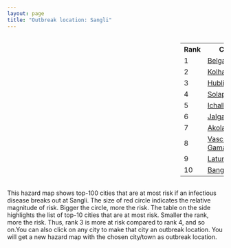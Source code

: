 ```yaml
---
layout: page
title: "Outbreak location: Sangli"
---
```

<div style="width: 100%; overflow: auto;">
<div style="width: 75%; float: left;">
<div id="mapid">
<script src="https://buda-magenta.github.io/hazard_map/load_map.js"></script>

<script>
var marker_outbreak = L.marker([16.850253, 74.594888],{"autoPan": true}).addTo(map); marker_outbreak.bindTooltip("Sangli").openTooltip();

var circle_1 = L.circle([15.857267, 74.506934], {"pane": "markerPane", "color": "red", "fill": true, "fillOpacity": 0.2, "fillRule": "evenodd", "lineCap": "round", "lineJoin": "round", "opacity": 1.0, "radius": 115182, "stroke": true, "weight": 3}).addTo(map);
circle_1.bindTooltip("Belgaum<br>rank: 1<br>hazard index: 0.115182")
circle_1.bindPopup('<a href="https://buda-magenta.github.io/hazard_map/Belgaum">Belgaum</a>')

var circle_2 = L.circle([16.702841, 74.240533], {"pane": "markerPane", "color": "red", "fill": true, "fillOpacity": 0.2, "fillRule": "evenodd", "lineCap": "round", "lineJoin": "round", "opacity": 1.0, "radius": 65193, "stroke": true, "weight": 3}).addTo(map);
circle_2.bindTooltip("Kolhapur<br>rank: 2<br>hazard index: 0.065193")
circle_2.bindPopup('<a href="https://buda-magenta.github.io/hazard_map/Kolhapur">Kolhapur</a>')

var circle_3 = L.circle([15.351838, 75.137985], {"pane": "markerPane", "color": "red", "fill": true, "fillOpacity": 0.2, "fillRule": "evenodd", "lineCap": "round", "lineJoin": "round", "opacity": 1.0, "radius": 61808, "stroke": true, "weight": 3}).addTo(map);
circle_3.bindTooltip("Hubli<br>rank: 3<br>hazard index: 0.061809")
circle_3.bindPopup('<a href="https://buda-magenta.github.io/hazard_map/Hubli">Hubli</a>')

var circle_4 = L.circle([17.849907, 75.276320], {"pane": "markerPane", "color": "red", "fill": true, "fillOpacity": 0.2, "fillRule": "evenodd", "lineCap": "round", "lineJoin": "round", "opacity": 1.0, "radius": 44101, "stroke": true, "weight": 3}).addTo(map);
circle_4.bindTooltip("Solapur<br>rank: 4<br>hazard index: 0.044101")
circle_4.bindPopup('<a href="https://buda-magenta.github.io/hazard_map/Solapur">Solapur</a>')

var circle_5 = L.circle([16.695935, 74.455575], {"pane": "markerPane", "color": "red", "fill": true, "fillOpacity": 0.2, "fillRule": "evenodd", "lineCap": "round", "lineJoin": "round", "opacity": 1.0, "radius": 27465, "stroke": true, "weight": 3}).addTo(map);
circle_5.bindTooltip("Ichalkaranji<br>rank: 5<br>hazard index: 0.027466")
circle_5.bindPopup('<a href="https://buda-magenta.github.io/hazard_map/Ichalkaranji">Ichalkaranji</a>')

var circle_6 = L.circle([20.843512, 75.525927], {"pane": "markerPane", "color": "red", "fill": true, "fillOpacity": 0.2, "fillRule": "evenodd", "lineCap": "round", "lineJoin": "round", "opacity": 1.0, "radius": 6575, "stroke": true, "weight": 3}).addTo(map);
circle_6.bindTooltip("Jalgaon<br>rank: 6<br>hazard index: 0.006576")
circle_6.bindPopup('<a href="https://buda-magenta.github.io/hazard_map/Jalgaon">Jalgaon</a>')

var circle_7 = L.circle([20.761862, 77.192172], {"pane": "markerPane", "color": "red", "fill": true, "fillOpacity": 0.2, "fillRule": "evenodd", "lineCap": "round", "lineJoin": "round", "opacity": 1.0, "radius": 6168, "stroke": true, "weight": 3}).addTo(map);
circle_7.bindTooltip("Akola<br>rank: 7<br>hazard index: 0.006168")
circle_7.bindPopup('<a href="https://buda-magenta.github.io/hazard_map/Akola">Akola</a>')

var circle_8 = L.circle([15.398403, 73.812918], {"pane": "markerPane", "color": "red", "fill": true, "fillOpacity": 0.2, "fillRule": "evenodd", "lineCap": "round", "lineJoin": "round", "opacity": 1.0, "radius": 6071, "stroke": true, "weight": 3}).addTo(map);
circle_8.bindTooltip("Vasco Da Gama<br>rank: 8<br>hazard index: 0.006072")
circle_8.bindPopup('<a href="https://buda-magenta.github.io/hazard_map/Vasco_Da_Gama">Vasco Da Gama</a>')

var circle_9 = L.circle([18.351469, 76.755121], {"pane": "markerPane", "color": "red", "fill": true, "fillOpacity": 0.2, "fillRule": "evenodd", "lineCap": "round", "lineJoin": "round", "opacity": 1.0, "radius": 6007, "stroke": true, "weight": 3}).addTo(map);
circle_9.bindTooltip("Latur<br>rank: 9<br>hazard index: 0.006007")
circle_9.bindPopup('<a href="https://buda-magenta.github.io/hazard_map/Latur">Latur</a>')

var circle_10 = L.circle([12.979120, 77.591300], {"pane": "markerPane", "color": "red", "fill": true, "fillOpacity": 0.2, "fillRule": "evenodd", "lineCap": "round", "lineJoin": "round", "opacity": 1.0, "radius": 4856, "stroke": true, "weight": 3}).addTo(map);
circle_10.bindTooltip("Bangalore<br>rank: 10<br>hazard index: 0.004856")
circle_10.bindPopup('<a href="https://buda-magenta.github.io/hazard_map/Bangalore">Bangalore</a>')

var circle_11 = L.circle([15.426365, 75.630079], {"pane": "markerPane", "color": "red", "fill": true, "fillOpacity": 0.2, "fillRule": "evenodd", "lineCap": "round", "lineJoin": "round", "opacity": 1.0, "radius": 4045, "stroke": true, "weight": 3}).addTo(map);
circle_11.bindTooltip("Gadag<br>rank: 11<br>hazard index: 0.004045")
circle_11.bindPopup('<a href="https://buda-magenta.github.io/hazard_map/Gadag">Gadag</a>')

var circle_12 = L.circle([18.182992, 75.743925], {"pane": "markerPane", "color": "red", "fill": true, "fillOpacity": 0.2, "fillRule": "evenodd", "lineCap": "round", "lineJoin": "round", "opacity": 1.0, "radius": 3893, "stroke": true, "weight": 3}).addTo(map);
circle_12.bindTooltip("Barshi<br>rank: 12<br>hazard index: 0.003893")
circle_12.bindPopup('<a href="https://buda-magenta.github.io/hazard_map/Barshi">Barshi</a>')

var circle_13 = L.circle([19.075990, 72.877393], {"pane": "markerPane", "color": "red", "fill": true, "fillOpacity": 0.2, "fillRule": "evenodd", "lineCap": "round", "lineJoin": "round", "opacity": 1.0, "radius": 3409, "stroke": true, "weight": 3}).addTo(map);
circle_13.bindTooltip("Mumbai<br>rank: 13<br>hazard index: 0.003410")
circle_13.bindPopup('<a href="https://buda-magenta.github.io/hazard_map/Mumbai">Mumbai</a>')

var circle_14 = L.circle([18.793568, 80.815939], {"pane": "markerPane", "color": "red", "fill": true, "fillOpacity": 0.2, "fillRule": "evenodd", "lineCap": "round", "lineJoin": "round", "opacity": 1.0, "radius": 2975, "stroke": true, "weight": 3}).addTo(map);
circle_14.bindTooltip("Bijapur<br>rank: 14<br>hazard index: 0.002976")
circle_14.bindPopup('<a href="https://buda-magenta.github.io/hazard_map/Bijapur">Bijapur</a>')

var circle_15 = L.circle([18.521428, 73.854454], {"pane": "markerPane", "color": "red", "fill": true, "fillOpacity": 0.2, "fillRule": "evenodd", "lineCap": "round", "lineJoin": "round", "opacity": 1.0, "radius": 2444, "stroke": true, "weight": 3}).addTo(map);
circle_15.bindTooltip("Pune<br>rank: 15<br>hazard index: 0.002445")
circle_15.bindPopup('<a href="https://buda-magenta.github.io/hazard_map/Pune">Pune</a>')

var circle_16 = L.circle([14.466127, 75.920636], {"pane": "markerPane", "color": "red", "fill": true, "fillOpacity": 0.2, "fillRule": "evenodd", "lineCap": "round", "lineJoin": "round", "opacity": 1.0, "radius": 1931, "stroke": true, "weight": 3}).addTo(map);
circle_16.bindTooltip("Davanagere<br>rank: 16<br>hazard index: 0.001932")
circle_16.bindPopup('<a href="https://buda-magenta.github.io/hazard_map/Davanagere">Davanagere</a>')

var circle_17 = L.circle([16.185317, 75.696792], {"pane": "markerPane", "color": "red", "fill": true, "fillOpacity": 0.2, "fillRule": "evenodd", "lineCap": "round", "lineJoin": "round", "opacity": 1.0, "radius": 1918, "stroke": true, "weight": 3}).addTo(map);
circle_17.bindTooltip("Bagalkot<br>rank: 17<br>hazard index: 0.001919")
circle_17.bindPopup('<a href="https://buda-magenta.github.io/hazard_map/Bagalkot">Bagalkot</a>')

var circle_18 = L.circle([18.169844, 76.117963], {"pane": "markerPane", "color": "red", "fill": true, "fillOpacity": 0.2, "fillRule": "evenodd", "lineCap": "round", "lineJoin": "round", "opacity": 1.0, "radius": 1759, "stroke": true, "weight": 3}).addTo(map);
circle_18.bindTooltip("Osmanabad<br>rank: 18<br>hazard index: 0.001759")
circle_18.bindPopup('<a href="https://buda-magenta.github.io/hazard_map/Osmanabad">Osmanabad</a>')

var circle_19 = L.circle([17.636129, 74.298278], {"pane": "markerPane", "color": "red", "fill": true, "fillOpacity": 0.2, "fillRule": "evenodd", "lineCap": "round", "lineJoin": "round", "opacity": 1.0, "radius": 1585, "stroke": true, "weight": 3}).addTo(map);
circle_19.bindTooltip("Satara<br>rank: 19<br>hazard index: 0.001586")
circle_19.bindPopup('<a href="https://buda-magenta.github.io/hazard_map/Satara">Satara</a>')

var circle_20 = L.circle([15.143395, 76.919388], {"pane": "markerPane", "color": "red", "fill": true, "fillOpacity": 0.2, "fillRule": "evenodd", "lineCap": "round", "lineJoin": "round", "opacity": 1.0, "radius": 1058, "stroke": true, "weight": 3}).addTo(map);
circle_20.bindTooltip("Bellary<br>rank: 20<br>hazard index: 0.001059")
circle_20.bindPopup('<a href="https://buda-magenta.github.io/hazard_map/Bellary">Bellary</a>')

var circle_21 = L.circle([17.388786, 78.461065], {"pane": "markerPane", "color": "red", "fill": true, "fillOpacity": 0.2, "fillRule": "evenodd", "lineCap": "round", "lineJoin": "round", "opacity": 1.0, "radius": 1053, "stroke": true, "weight": 3}).addTo(map);
circle_21.bindTooltip("Hyderabad<br>rank: 21<br>hazard index: 0.001053")
circle_21.bindPopup('<a href="https://buda-magenta.github.io/hazard_map/Hyderabad">Hyderabad</a>')

var circle_22 = L.circle([13.932609, 75.574978], {"pane": "markerPane", "color": "red", "fill": true, "fillOpacity": 0.2, "fillRule": "evenodd", "lineCap": "round", "lineJoin": "round", "opacity": 1.0, "radius": 929, "stroke": true, "weight": 3}).addTo(map);
circle_22.bindTooltip("Shimoga<br>rank: 22<br>hazard index: 0.000930")
circle_22.bindPopup('<a href="https://buda-magenta.github.io/hazard_map/Shimoga">Shimoga</a>')

var circle_23 = L.circle([21.149813, 79.082056], {"pane": "markerPane", "color": "red", "fill": true, "fillOpacity": 0.2, "fillRule": "evenodd", "lineCap": "round", "lineJoin": "round", "opacity": 1.0, "radius": 867, "stroke": true, "weight": 3}).addTo(map);
circle_23.bindTooltip("Nagpur<br>rank: 23<br>hazard index: 0.000867")
circle_23.bindPopup('<a href="https://buda-magenta.github.io/hazard_map/Nagpur">Nagpur</a>')

var circle_24 = L.circle([18.627929, 73.800983], {"pane": "markerPane", "color": "red", "fill": true, "fillOpacity": 0.2, "fillRule": "evenodd", "lineCap": "round", "lineJoin": "round", "opacity": 1.0, "radius": 792, "stroke": true, "weight": 3}).addTo(map);
circle_24.bindTooltip("Pimpri Chinchwad<br>rank: 24<br>hazard index: 0.000793")
circle_24.bindPopup('<a href="https://buda-magenta.github.io/hazard_map/Pimpri_Chinchwad">Pimpri Chinchwad</a>')

var circle_25 = L.circle([12.305183, 76.655361], {"pane": "markerPane", "color": "red", "fill": true, "fillOpacity": 0.2, "fillRule": "evenodd", "lineCap": "round", "lineJoin": "round", "opacity": 1.0, "radius": 616, "stroke": true, "weight": 3}).addTo(map);
circle_25.bindTooltip("Mysore<br>rank: 25<br>hazard index: 0.000616")
circle_25.bindPopup('<a href="https://buda-magenta.github.io/hazard_map/Mysore">Mysore</a>')

var circle_26 = L.circle([15.266493, 76.387230], {"pane": "markerPane", "color": "red", "fill": true, "fillOpacity": 0.2, "fillRule": "evenodd", "lineCap": "round", "lineJoin": "round", "opacity": 1.0, "radius": 528, "stroke": true, "weight": 3}).addTo(map);
circle_26.bindTooltip("Hospet<br>rank: 26<br>hazard index: 0.000528")
circle_26.bindPopup('<a href="https://buda-magenta.github.io/hazard_map/Hospet">Hospet</a>')

var circle_27 = L.circle([19.194329, 72.970178], {"pane": "markerPane", "color": "red", "fill": true, "fillOpacity": 0.2, "fillRule": "evenodd", "lineCap": "round", "lineJoin": "round", "opacity": 1.0, "radius": 518, "stroke": true, "weight": 3}).addTo(map);
circle_27.bindTooltip("Thane<br>rank: 27<br>hazard index: 0.000518")
circle_27.bindPopup('<a href="https://buda-magenta.github.io/hazard_map/Thane">Thane</a>')

var circle_28 = L.circle([20.993276, 75.839983], {"pane": "markerPane", "color": "red", "fill": true, "fillOpacity": 0.2, "fillRule": "evenodd", "lineCap": "round", "lineJoin": "round", "opacity": 1.0, "radius": 513, "stroke": true, "weight": 3}).addTo(map);
circle_28.bindTooltip("Bhusawal<br>rank: 28<br>hazard index: 0.000513")
circle_28.bindPopup('<a href="https://buda-magenta.github.io/hazard_map/Bhusawal">Bhusawal</a>')

var circle_29 = L.circle([21.365999, 74.284004], {"pane": "markerPane", "color": "red", "fill": true, "fillOpacity": 0.2, "fillRule": "evenodd", "lineCap": "round", "lineJoin": "round", "opacity": 1.0, "radius": 492, "stroke": true, "weight": 3}).addTo(map);
circle_29.bindTooltip("Nandurbar<br>rank: 29<br>hazard index: 0.000493")
circle_29.bindPopup('<a href="https://buda-magenta.github.io/hazard_map/Nandurbar">Nandurbar</a>')

var circle_30 = L.circle([14.625888, 75.635724], {"pane": "markerPane", "color": "red", "fill": true, "fillOpacity": 0.2, "fillRule": "evenodd", "lineCap": "round", "lineJoin": "round", "opacity": 1.0, "radius": 437, "stroke": true, "weight": 3}).addTo(map);
circle_30.bindTooltip("Ranibennur<br>rank: 30<br>hazard index: 0.000437")
circle_30.bindPopup('<a href="https://buda-magenta.github.io/hazard_map/Ranibennur">Ranibennur</a>')

var circle_31 = L.circle([12.869810, 74.843008], {"pane": "markerPane", "color": "red", "fill": true, "fillOpacity": 0.2, "fillRule": "evenodd", "lineCap": "round", "lineJoin": "round", "opacity": 1.0, "radius": 392, "stroke": true, "weight": 3}).addTo(map);
circle_31.bindTooltip("Mangalore<br>rank: 31<br>hazard index: 0.000392")
circle_31.bindPopup('<a href="https://buda-magenta.github.io/hazard_map/Mangalore">Mangalore</a>')

var circle_32 = L.circle([28.651718, 77.221939], {"pane": "markerPane", "color": "red", "fill": true, "fillOpacity": 0.2, "fillRule": "evenodd", "lineCap": "round", "lineJoin": "round", "opacity": 1.0, "radius": 387, "stroke": true, "weight": 3}).addTo(map);
circle_32.bindTooltip("Delhi<br>rank: 32<br>hazard index: 0.000387")
circle_32.bindPopup('<a href="https://buda-magenta.github.io/hazard_map/Delhi">Delhi</a>')

var circle_33 = L.circle([19.169335, 77.311013], {"pane": "markerPane", "color": "red", "fill": true, "fillOpacity": 0.2, "fillRule": "evenodd", "lineCap": "round", "lineJoin": "round", "opacity": 1.0, "radius": 335, "stroke": true, "weight": 3}).addTo(map);
circle_33.bindTooltip("Nanded Waghala<br>rank: 33<br>hazard index: 0.000335")
circle_33.bindPopup('<a href="https://buda-magenta.github.io/hazard_map/Nanded_Waghala">Nanded Waghala</a>')

var circle_34 = L.circle([14.475294, 78.821686], {"pane": "markerPane", "color": "red", "fill": true, "fillOpacity": 0.2, "fillRule": "evenodd", "lineCap": "round", "lineJoin": "round", "opacity": 1.0, "radius": 328, "stroke": true, "weight": 3}).addTo(map);
circle_34.bindTooltip("Kadapa<br>rank: 34<br>hazard index: 0.000328")
circle_34.bindPopup('<a href="https://buda-magenta.github.io/hazard_map/Kadapa">Kadapa</a>')

var circle_35 = L.circle([17.910400, 77.519900], {"pane": "markerPane", "color": "red", "fill": true, "fillOpacity": 0.2, "fillRule": "evenodd", "lineCap": "round", "lineJoin": "round", "opacity": 1.0, "radius": 302, "stroke": true, "weight": 3}).addTo(map);
circle_35.bindTooltip("Bidar<br>rank: 35<br>hazard index: 0.000302")
circle_35.bindPopup('<a href="https://buda-magenta.github.io/hazard_map/Bidar">Bidar</a>')

var circle_36 = L.circle([13.631637, 79.423171], {"pane": "markerPane", "color": "red", "fill": true, "fillOpacity": 0.2, "fillRule": "evenodd", "lineCap": "round", "lineJoin": "round", "opacity": 1.0, "radius": 275, "stroke": true, "weight": 3}).addTo(map);
circle_36.bindTooltip("Tirupati<br>rank: 36<br>hazard index: 0.000276")
circle_36.bindPopup('<a href="https://buda-magenta.github.io/hazard_map/Tirupati">Tirupati</a>')

var circle_37 = L.circle([16.083333, 77.166667], {"pane": "markerPane", "color": "red", "fill": true, "fillOpacity": 0.2, "fillRule": "evenodd", "lineCap": "round", "lineJoin": "round", "opacity": 1.0, "radius": 270, "stroke": true, "weight": 3}).addTo(map);
circle_37.bindTooltip("Raichur<br>rank: 37<br>hazard index: 0.000271")
circle_37.bindPopup('<a href="https://buda-magenta.github.io/hazard_map/Raichur">Raichur</a>')

var circle_38 = L.circle([17.166667, 77.083333], {"pane": "markerPane", "color": "red", "fill": true, "fillOpacity": 0.2, "fillRule": "evenodd", "lineCap": "round", "lineJoin": "round", "opacity": 1.0, "radius": 241, "stroke": true, "weight": 3}).addTo(map);
circle_38.bindTooltip("Gulbarga<br>rank: 38<br>hazard index: 0.000242")
circle_38.bindPopup('<a href="https://buda-magenta.github.io/hazard_map/Gulbarga">Gulbarga</a>')

var circle_39 = L.circle([21.154541, 77.644296], {"pane": "markerPane", "color": "red", "fill": true, "fillOpacity": 0.2, "fillRule": "evenodd", "lineCap": "round", "lineJoin": "round", "opacity": 1.0, "radius": 237, "stroke": true, "weight": 3}).addTo(map);
circle_39.bindTooltip("Amravati<br>rank: 39<br>hazard index: 0.000238")
circle_39.bindPopup('<a href="https://buda-magenta.github.io/hazard_map/Amravati">Amravati</a>')

var circle_40 = L.circle([19.877263, 75.339024], {"pane": "markerPane", "color": "red", "fill": true, "fillOpacity": 0.2, "fillRule": "evenodd", "lineCap": "round", "lineJoin": "round", "opacity": 1.0, "radius": 235, "stroke": true, "weight": 3}).addTo(map);
circle_40.bindTooltip("Aurangabad<br>rank: 40<br>hazard index: 0.000236")
circle_40.bindPopup('<a href="https://buda-magenta.github.io/hazard_map/Aurangabad">Aurangabad</a>')

var circle_41 = L.circle([13.083694, 80.270186], {"pane": "markerPane", "color": "red", "fill": true, "fillOpacity": 0.2, "fillRule": "evenodd", "lineCap": "round", "lineJoin": "round", "opacity": 1.0, "radius": 235, "stroke": true, "weight": 3}).addTo(map);
circle_41.bindTooltip("Chennai<br>rank: 41<br>hazard index: 0.000235")
circle_41.bindPopup('<a href="https://buda-magenta.github.io/hazard_map/Chennai">Chennai</a>')

var circle_42 = L.circle([15.431506, 76.532774], {"pane": "markerPane", "color": "red", "fill": true, "fillOpacity": 0.2, "fillRule": "evenodd", "lineCap": "round", "lineJoin": "round", "opacity": 1.0, "radius": 227, "stroke": true, "weight": 3}).addTo(map);
circle_42.bindTooltip("Gangawati<br>rank: 42<br>hazard index: 0.000227")
circle_42.bindPopup('<a href="https://buda-magenta.github.io/hazard_map/Gangawati">Gangawati</a>')

var circle_43 = L.circle([25.531031, 78.652689], {"pane": "markerPane", "color": "red", "fill": true, "fillOpacity": 0.2, "fillRule": "evenodd", "lineCap": "round", "lineJoin": "round", "opacity": 1.0, "radius": 190, "stroke": true, "weight": 3}).addTo(map);
circle_43.bindTooltip("Jhansi<br>rank: 43<br>hazard index: 0.000191")
circle_43.bindPopup('<a href="https://buda-magenta.github.io/hazard_map/Jhansi">Jhansi</a>')

var circle_44 = L.circle([21.145629, 80.268387], {"pane": "markerPane", "color": "red", "fill": true, "fillOpacity": 0.2, "fillRule": "evenodd", "lineCap": "round", "lineJoin": "round", "opacity": 1.0, "radius": 186, "stroke": true, "weight": 3}).addTo(map);
circle_44.bindTooltip("Gondiya<br>rank: 44<br>hazard index: 0.000187")
circle_44.bindPopup('<a href="https://buda-magenta.github.io/hazard_map/Gondiya">Gondiya</a>')

var circle_45 = L.circle([17.980609, 79.598212], {"pane": "markerPane", "color": "red", "fill": true, "fillOpacity": 0.2, "fillRule": "evenodd", "lineCap": "round", "lineJoin": "round", "opacity": 1.0, "radius": 186, "stroke": true, "weight": 3}).addTo(map);
circle_45.bindTooltip("Warangal<br>rank: 45<br>hazard index: 0.000186")
circle_45.bindPopup('<a href="https://buda-magenta.github.io/hazard_map/Warangal">Warangal</a>')

var circle_46 = L.circle([16.181939, 81.135130], {"pane": "markerPane", "color": "red", "fill": true, "fillOpacity": 0.2, "fillRule": "evenodd", "lineCap": "round", "lineJoin": "round", "opacity": 1.0, "radius": 177, "stroke": true, "weight": 3}).addTo(map);
circle_46.bindTooltip("Machilipatnam<br>rank: 46<br>hazard index: 0.000178")
circle_46.bindPopup('<a href="https://buda-magenta.github.io/hazard_map/Machilipatnam">Machilipatnam</a>')

var circle_47 = L.circle([21.170200, 72.831100], {"pane": "markerPane", "color": "red", "fill": true, "fillOpacity": 0.2, "fillRule": "evenodd", "lineCap": "round", "lineJoin": "round", "opacity": 1.0, "radius": 169, "stroke": true, "weight": 3}).addTo(map);
circle_47.bindTooltip("Surat<br>rank: 47<br>hazard index: 0.000169")
circle_47.bindPopup('<a href="https://buda-magenta.github.io/hazard_map/Surat">Surat</a>')

var circle_48 = L.circle([13.340077, 77.100621], {"pane": "markerPane", "color": "red", "fill": true, "fillOpacity": 0.2, "fillRule": "evenodd", "lineCap": "round", "lineJoin": "round", "opacity": 1.0, "radius": 165, "stroke": true, "weight": 3}).addTo(map);
circle_48.bindTooltip("Tumkur<br>rank: 48<br>hazard index: 0.000165")
circle_48.bindPopup('<a href="https://buda-magenta.github.io/hazard_map/Tumkur">Tumkur</a>')

var circle_49 = L.circle([19.290314, 76.602903], {"pane": "markerPane", "color": "red", "fill": true, "fillOpacity": 0.2, "fillRule": "evenodd", "lineCap": "round", "lineJoin": "round", "opacity": 1.0, "radius": 160, "stroke": true, "weight": 3}).addTo(map);
circle_49.bindTooltip("Parbhani<br>rank: 49<br>hazard index: 0.000161")
circle_49.bindPopup('<a href="https://buda-magenta.github.io/hazard_map/Parbhani">Parbhani</a>')

var circle_50 = L.circle([19.250000, 74.750000], {"pane": "markerPane", "color": "red", "fill": true, "fillOpacity": 0.2, "fillRule": "evenodd", "lineCap": "round", "lineJoin": "round", "opacity": 1.0, "radius": 160, "stroke": true, "weight": 3}).addTo(map);
circle_50.bindTooltip("Ahmadnagar<br>rank: 50<br>hazard index: 0.000160")
circle_50.bindPopup('<a href="https://buda-magenta.github.io/hazard_map/Ahmadnagar">Ahmadnagar</a>')

var circle_51 = L.circle([23.021624, 72.579707], {"pane": "markerPane", "color": "red", "fill": true, "fillOpacity": 0.2, "fillRule": "evenodd", "lineCap": "round", "lineJoin": "round", "opacity": 1.0, "radius": 151, "stroke": true, "weight": 3}).addTo(map);
circle_51.bindTooltip("Ahmedabad<br>rank: 51<br>hazard index: 0.000151")
circle_51.bindPopup('<a href="https://buda-magenta.github.io/hazard_map/Ahmedabad">Ahmedabad</a>')

var circle_52 = L.circle([18.437436, 77.110521], {"pane": "markerPane", "color": "red", "fill": true, "fillOpacity": 0.2, "fillRule": "evenodd", "lineCap": "round", "lineJoin": "round", "opacity": 1.0, "radius": 148, "stroke": true, "weight": 3}).addTo(map);
circle_52.bindTooltip("Udgir<br>rank: 52<br>hazard index: 0.000148")
circle_52.bindPopup('<a href="https://buda-magenta.github.io/hazard_map/Udgir">Udgir</a>')

var circle_53 = L.circle([11.258608, 75.778874], {"pane": "markerPane", "color": "red", "fill": true, "fillOpacity": 0.2, "fillRule": "evenodd", "lineCap": "round", "lineJoin": "round", "opacity": 1.0, "radius": 137, "stroke": true, "weight": 3}).addTo(map);
circle_53.bindTooltip("Kozhikode<br>rank: 53<br>hazard index: 0.000138")
circle_53.bindPopup('<a href="https://buda-magenta.github.io/hazard_map/Kozhikode">Kozhikode</a>')

var circle_54 = L.circle([15.119651, 77.455290], {"pane": "markerPane", "color": "red", "fill": true, "fillOpacity": 0.2, "fillRule": "evenodd", "lineCap": "round", "lineJoin": "round", "opacity": 1.0, "radius": 136, "stroke": true, "weight": 3}).addTo(map);
circle_54.bindTooltip("Guntakal<br>rank: 54<br>hazard index: 0.000136")
circle_54.bindPopup('<a href="https://buda-magenta.github.io/hazard_map/Guntakal">Guntakal</a>')

var circle_55 = L.circle([14.906956, 78.009707], {"pane": "markerPane", "color": "red", "fill": true, "fillOpacity": 0.2, "fillRule": "evenodd", "lineCap": "round", "lineJoin": "round", "opacity": 1.0, "radius": 104, "stroke": true, "weight": 3}).addTo(map);
circle_55.bindTooltip("Tadipatri<br>rank: 55<br>hazard index: 0.000104")
circle_55.bindPopup('<a href="https://buda-magenta.github.io/hazard_map/Tadipatri">Tadipatri</a>')

var circle_56 = L.circle([10.525626, 76.213254], {"pane": "markerPane", "color": "red", "fill": true, "fillOpacity": 0.2, "fillRule": "evenodd", "lineCap": "round", "lineJoin": "round", "opacity": 1.0, "radius": 100, "stroke": true, "weight": 3}).addTo(map);
circle_56.bindTooltip("Thrissur<br>rank: 56<br>hazard index: 0.000101")
circle_56.bindPopup('<a href="https://buda-magenta.github.io/hazard_map/Thrissur">Thrissur</a>')

var circle_57 = L.circle([20.259399, 76.976203], {"pane": "markerPane", "color": "red", "fill": true, "fillOpacity": 0.2, "fillRule": "evenodd", "lineCap": "round", "lineJoin": "round", "opacity": 1.0, "radius": 100, "stroke": true, "weight": 3}).addTo(map);
circle_57.bindTooltip("Malegaon<br>rank: 57<br>hazard index: 0.000100")
circle_57.bindPopup('<a href="https://buda-magenta.github.io/hazard_map/Malegaon">Malegaon</a>')

var circle_58 = L.circle([13.007082, 76.099270], {"pane": "markerPane", "color": "red", "fill": true, "fillOpacity": 0.2, "fillRule": "evenodd", "lineCap": "round", "lineJoin": "round", "opacity": 1.0, "radius": 91, "stroke": true, "weight": 3}).addTo(map);
circle_58.bindTooltip("Hassan<br>rank: 58<br>hazard index: 0.000092")
circle_58.bindPopup('<a href="https://buda-magenta.github.io/hazard_map/Hassan">Hassan</a>')

var circle_59 = L.circle([14.226644, 76.400512], {"pane": "markerPane", "color": "red", "fill": true, "fillOpacity": 0.2, "fillRule": "evenodd", "lineCap": "round", "lineJoin": "round", "opacity": 1.0, "radius": 90, "stroke": true, "weight": 3}).addTo(map);
circle_59.bindTooltip("Chitradurga<br>rank: 59<br>hazard index: 0.000090")
circle_59.bindPopup('<a href="https://buda-magenta.github.io/hazard_map/Chitradurga">Chitradurga</a>')

var circle_60 = L.circle([21.237947, 81.633683], {"pane": "markerPane", "color": "red", "fill": true, "fillOpacity": 0.2, "fillRule": "evenodd", "lineCap": "round", "lineJoin": "round", "opacity": 1.0, "radius": 89, "stroke": true, "weight": 3}).addTo(map);
circle_60.bindTooltip("Raipur<br>rank: 60<br>hazard index: 0.000090")
circle_60.bindPopup('<a href="https://buda-magenta.github.io/hazard_map/Raipur">Raipur</a>')

var circle_61 = L.circle([20.030976, 79.358139], {"pane": "markerPane", "color": "red", "fill": true, "fillOpacity": 0.2, "fillRule": "evenodd", "lineCap": "round", "lineJoin": "round", "opacity": 1.0, "radius": 77, "stroke": true, "weight": 3}).addTo(map);
circle_61.bindTooltip("Chandrapur<br>rank: 61<br>hazard index: 0.000077")
circle_61.bindPopup('<a href="https://buda-magenta.github.io/hazard_map/Chandrapur">Chandrapur</a>')

var circle_62 = L.circle([26.055318, 82.993139], {"pane": "markerPane", "color": "red", "fill": true, "fillOpacity": 0.2, "fillRule": "evenodd", "lineCap": "round", "lineJoin": "round", "opacity": 1.0, "radius": 76, "stroke": true, "weight": 3}).addTo(map);
circle_62.bindTooltip("Nizamabad<br>rank: 62<br>hazard index: 0.000077")
circle_62.bindPopup('<a href="https://buda-magenta.github.io/hazard_map/Nizamabad">Nizamabad</a>')

var circle_63 = L.circle([11.664300, 78.146000], {"pane": "markerPane", "color": "red", "fill": true, "fillOpacity": 0.2, "fillRule": "evenodd", "lineCap": "round", "lineJoin": "round", "opacity": 1.0, "radius": 76, "stroke": true, "weight": 3}).addTo(map);
circle_63.bindTooltip("Salem<br>rank: 63<br>hazard index: 0.000077")
circle_63.bindPopup('<a href="https://buda-magenta.github.io/hazard_map/Salem">Salem</a>')

var circle_64 = L.circle([19.918233, 75.868625], {"pane": "markerPane", "color": "red", "fill": true, "fillOpacity": 0.2, "fillRule": "evenodd", "lineCap": "round", "lineJoin": "round", "opacity": 1.0, "radius": 74, "stroke": true, "weight": 3}).addTo(map);
circle_64.bindTooltip("Jalna<br>rank: 64<br>hazard index: 0.000074")
circle_64.bindPopup('<a href="https://buda-magenta.github.io/hazard_map/Jalna">Jalna</a>')

var circle_65 = L.circle([16.508759, 80.618510], {"pane": "markerPane", "color": "red", "fill": true, "fillOpacity": 0.2, "fillRule": "evenodd", "lineCap": "round", "lineJoin": "round", "opacity": 1.0, "radius": 70, "stroke": true, "weight": 3}).addTo(map);
circle_65.bindTooltip("Vijayawada<br>rank: 65<br>hazard index: 0.000070")
circle_65.bindPopup('<a href="https://buda-magenta.github.io/hazard_map/Vijayawada">Vijayawada</a>')

var circle_66 = L.circle([22.297314, 73.194257], {"pane": "markerPane", "color": "red", "fill": true, "fillOpacity": 0.2, "fillRule": "evenodd", "lineCap": "round", "lineJoin": "round", "opacity": 1.0, "radius": 63, "stroke": true, "weight": 3}).addTo(map);
circle_66.bindTooltip("Vadodara<br>rank: 66<br>hazard index: 0.000063")
circle_66.bindPopup('<a href="https://buda-magenta.github.io/hazard_map/Vadodara">Vadodara</a>')

var circle_67 = L.circle([20.825623, 78.613146], {"pane": "markerPane", "color": "red", "fill": true, "fillOpacity": 0.2, "fillRule": "evenodd", "lineCap": "round", "lineJoin": "round", "opacity": 1.0, "radius": 63, "stroke": true, "weight": 3}).addTo(map);
circle_67.bindTooltip("Wardha<br>rank: 67<br>hazard index: 0.000063")
circle_67.bindPopup('<a href="https://buda-magenta.github.io/hazard_map/Wardha">Wardha</a>')

var circle_68 = L.circle([12.955100, 78.269900], {"pane": "markerPane", "color": "red", "fill": true, "fillOpacity": 0.2, "fillRule": "evenodd", "lineCap": "round", "lineJoin": "round", "opacity": 1.0, "radius": 61, "stroke": true, "weight": 3}).addTo(map);
circle_68.bindTooltip("Robertson Pet<br>rank: 68<br>hazard index: 0.000062")
circle_68.bindPopup('<a href="https://buda-magenta.github.io/hazard_map/Robertson_Pet">Robertson Pet</a>')

var circle_69 = L.circle([19.087076, 82.023572], {"pane": "markerPane", "color": "red", "fill": true, "fillOpacity": 0.2, "fillRule": "evenodd", "lineCap": "round", "lineJoin": "round", "opacity": 1.0, "radius": 59, "stroke": true, "weight": 3}).addTo(map);
circle_69.bindTooltip("Jagdalpur<br>rank: 69<br>hazard index: 0.000060")
circle_69.bindPopup('<a href="https://buda-magenta.github.io/hazard_map/Jagdalpur">Jagdalpur</a>')

var circle_70 = L.circle([19.261944, 73.194760], {"pane": "markerPane", "color": "red", "fill": true, "fillOpacity": 0.2, "fillRule": "evenodd", "lineCap": "round", "lineJoin": "round", "opacity": 1.0, "radius": 58, "stroke": true, "weight": 3}).addTo(map);
circle_70.bindTooltip("Ulhas Nagar<br>rank: 70<br>hazard index: 0.000059")
circle_70.bindPopup('<a href="https://buda-magenta.github.io/hazard_map/Ulhas_Nagar">Ulhas Nagar</a>')

var circle_71 = L.circle([23.258486, 77.401989], {"pane": "markerPane", "color": "red", "fill": true, "fillOpacity": 0.2, "fillRule": "evenodd", "lineCap": "round", "lineJoin": "round", "opacity": 1.0, "radius": 57, "stroke": true, "weight": 3}).addTo(map);
circle_71.bindTooltip("Bhopal<br>rank: 71<br>hazard index: 0.000058")
circle_71.bindPopup('<a href="https://buda-magenta.github.io/hazard_map/Bhopal">Bhopal</a>')

var circle_72 = L.circle([22.541418, 88.357691], {"pane": "markerPane", "color": "red", "fill": true, "fillOpacity": 0.2, "fillRule": "evenodd", "lineCap": "round", "lineJoin": "round", "opacity": 1.0, "radius": 49, "stroke": true, "weight": 3}).addTo(map);
circle_72.bindTooltip("Kolkata<br>rank: 72<br>hazard index: 0.000049")
circle_72.bindPopup('<a href="https://buda-magenta.github.io/hazard_map/Kolkata">Kolkata</a>')

var circle_73 = L.circle([20.011247, 73.790236], {"pane": "markerPane", "color": "red", "fill": true, "fillOpacity": 0.2, "fillRule": "evenodd", "lineCap": "round", "lineJoin": "round", "opacity": 1.0, "radius": 46, "stroke": true, "weight": 3}).addTo(map);
circle_73.bindTooltip("Nashik<br>rank: 73<br>hazard index: 0.000047")
circle_73.bindPopup('<a href="https://buda-magenta.github.io/hazard_map/Nashik">Nashik</a>')

var circle_74 = L.circle([19.439885, 72.880383], {"pane": "markerPane", "color": "red", "fill": true, "fillOpacity": 0.2, "fillRule": "evenodd", "lineCap": "round", "lineJoin": "round", "opacity": 1.0, "radius": 46, "stroke": true, "weight": 3}).addTo(map);
circle_74.bindTooltip("Vasai<br>rank: 74<br>hazard index: 0.000046")
circle_74.bindPopup('<a href="https://buda-magenta.github.io/hazard_map/Vasai">Vasai</a>')

var circle_75 = L.circle([16.291519, 80.454159], {"pane": "markerPane", "color": "red", "fill": true, "fillOpacity": 0.2, "fillRule": "evenodd", "lineCap": "round", "lineJoin": "round", "opacity": 1.0, "radius": 43, "stroke": true, "weight": 3}).addTo(map);
circle_75.bindTooltip("Guntur<br>rank: 75<br>hazard index: 0.000044")
circle_75.bindPopup('<a href="https://buda-magenta.github.io/hazard_map/Guntur">Guntur</a>')

var circle_76 = L.circle([12.732884, 77.830948], {"pane": "markerPane", "color": "red", "fill": true, "fillOpacity": 0.2, "fillRule": "evenodd", "lineCap": "round", "lineJoin": "round", "opacity": 1.0, "radius": 41, "stroke": true, "weight": 3}).addTo(map);
circle_76.bindTooltip("Hosur<br>rank: 76<br>hazard index: 0.000041")
circle_76.bindPopup('<a href="https://buda-magenta.github.io/hazard_map/Hosur">Hosur</a>')

var circle_77 = L.circle([13.341917, 74.747323], {"pane": "markerPane", "color": "red", "fill": true, "fillOpacity": 0.2, "fillRule": "evenodd", "lineCap": "round", "lineJoin": "round", "opacity": 1.0, "radius": 39, "stroke": true, "weight": 3}).addTo(map);
circle_77.bindTooltip("Udupi<br>rank: 77<br>hazard index: 0.000040")
circle_77.bindPopup('<a href="https://buda-magenta.github.io/hazard_map/Udupi">Udupi</a>')

var circle_78 = L.circle([27.175255, 78.009816], {"pane": "markerPane", "color": "red", "fill": true, "fillOpacity": 0.2, "fillRule": "evenodd", "lineCap": "round", "lineJoin": "round", "opacity": 1.0, "radius": 36, "stroke": true, "weight": 3}).addTo(map);
circle_78.bindTooltip("Agra<br>rank: 78<br>hazard index: 0.000037")
circle_78.bindPopup('<a href="https://buda-magenta.github.io/hazard_map/Agra">Agra</a>')

var circle_79 = L.circle([11.001812, 76.962843], {"pane": "markerPane", "color": "red", "fill": true, "fillOpacity": 0.2, "fillRule": "evenodd", "lineCap": "round", "lineJoin": "round", "opacity": 1.0, "radius": 36, "stroke": true, "weight": 3}).addTo(map);
circle_79.bindTooltip("Coimbatore<br>rank: 79<br>hazard index: 0.000036")
circle_79.bindPopup('<a href="https://buda-magenta.github.io/hazard_map/Coimbatore">Coimbatore</a>')

var circle_80 = L.circle([12.523889, 76.896196], {"pane": "markerPane", "color": "red", "fill": true, "fillOpacity": 0.2, "fillRule": "evenodd", "lineCap": "round", "lineJoin": "round", "opacity": 1.0, "radius": 35, "stroke": true, "weight": 3}).addTo(map);
circle_80.bindTooltip("Mandya<br>rank: 80<br>hazard index: 0.000036")
circle_80.bindPopup('<a href="https://buda-magenta.github.io/hazard_map/Mandya">Mandya</a>')

var circle_81 = L.circle([19.143607, 73.295535], {"pane": "markerPane", "color": "red", "fill": true, "fillOpacity": 0.2, "fillRule": "evenodd", "lineCap": "round", "lineJoin": "round", "opacity": 1.0, "radius": 34, "stroke": true, "weight": 3}).addTo(map);
circle_81.bindTooltip("Ambarnath<br>rank: 81<br>hazard index: 0.000034")
circle_81.bindPopup('<a href="https://buda-magenta.github.io/hazard_map/Ambarnath">Ambarnath</a>')

var circle_82 = L.circle([23.160894, 79.949770], {"pane": "markerPane", "color": "red", "fill": true, "fillOpacity": 0.2, "fillRule": "evenodd", "lineCap": "round", "lineJoin": "round", "opacity": 1.0, "radius": 32, "stroke": true, "weight": 3}).addTo(map);
circle_82.bindTooltip("Jabalpur<br>rank: 82<br>hazard index: 0.000032")
circle_82.bindPopup('<a href="https://buda-magenta.github.io/hazard_map/Jabalpur">Jabalpur</a>')

var circle_83 = L.circle([13.137000, 78.133961], {"pane": "markerPane", "color": "red", "fill": true, "fillOpacity": 0.2, "fillRule": "evenodd", "lineCap": "round", "lineJoin": "round", "opacity": 1.0, "radius": 31, "stroke": true, "weight": 3}).addTo(map);
circle_83.bindTooltip("Kolar<br>rank: 83<br>hazard index: 0.000032")
circle_83.bindPopup('<a href="https://buda-magenta.github.io/hazard_map/Kolar">Kolar</a>')

var circle_84 = L.circle([22.720362, 75.868200], {"pane": "markerPane", "color": "red", "fill": true, "fillOpacity": 0.2, "fillRule": "evenodd", "lineCap": "round", "lineJoin": "round", "opacity": 1.0, "radius": 30, "stroke": true, "weight": 3}).addTo(map);
circle_84.bindTooltip("Indore<br>rank: 84<br>hazard index: 0.000031")
circle_84.bindPopup('<a href="https://buda-magenta.github.io/hazard_map/Indore">Indore</a>')

var circle_85 = L.circle([21.199035, 81.397955], {"pane": "markerPane", "color": "red", "fill": true, "fillOpacity": 0.2, "fillRule": "evenodd", "lineCap": "round", "lineJoin": "round", "opacity": 1.0, "radius": 30, "stroke": true, "weight": 3}).addTo(map);
circle_85.bindTooltip("Durg<br>rank: 85<br>hazard index: 0.000030")
circle_85.bindPopup('<a href="https://buda-magenta.github.io/hazard_map/Durg">Durg</a>')

var circle_86 = L.circle([20.325704, 78.116914], {"pane": "markerPane", "color": "red", "fill": true, "fillOpacity": 0.2, "fillRule": "evenodd", "lineCap": "round", "lineJoin": "round", "opacity": 1.0, "radius": 29, "stroke": true, "weight": 3}).addTo(map);
circle_86.bindTooltip("Yavatmal<br>rank: 86<br>hazard index: 0.000029")
circle_86.bindPopup('<a href="https://buda-magenta.github.io/hazard_map/Yavatmal">Yavatmal</a>')

var circle_87 = L.circle([20.166670, 79.172114], {"pane": "markerPane", "color": "red", "fill": true, "fillOpacity": 0.2, "fillRule": "evenodd", "lineCap": "round", "lineJoin": "round", "opacity": 1.0, "radius": 26, "stroke": true, "weight": 3}).addTo(map);
circle_87.bindTooltip("Bhadravati<br>rank: 87<br>hazard index: 0.000027")
circle_87.bindPopup('<a href="https://buda-magenta.github.io/hazard_map/Bhadravati">Bhadravati</a>')

var circle_88 = L.circle([9.931308, 76.267414], {"pane": "markerPane", "color": "red", "fill": true, "fillOpacity": 0.2, "fillRule": "evenodd", "lineCap": "round", "lineJoin": "round", "opacity": 1.0, "radius": 26, "stroke": true, "weight": 3}).addTo(map);
circle_88.bindTooltip("Kochi<br>rank: 88<br>hazard index: 0.000026")
circle_88.bindPopup('<a href="https://buda-magenta.github.io/hazard_map/Kochi">Kochi</a>')

var circle_89 = L.circle([15.631900, 77.275900], {"pane": "markerPane", "color": "red", "fill": true, "fillOpacity": 0.2, "fillRule": "evenodd", "lineCap": "round", "lineJoin": "round", "opacity": 1.0, "radius": 25, "stroke": true, "weight": 3}).addTo(map);
circle_89.bindTooltip("Adoni<br>rank: 89<br>hazard index: 0.000026")
circle_89.bindPopup('<a href="https://buda-magenta.github.io/hazard_map/Adoni">Adoni</a>')

var circle_90 = L.circle([9.926115, 78.114098], {"pane": "markerPane", "color": "red", "fill": true, "fillOpacity": 0.2, "fillRule": "evenodd", "lineCap": "round", "lineJoin": "round", "opacity": 1.0, "radius": 25, "stroke": true, "weight": 3}).addTo(map);
circle_90.bindTooltip("Madurai<br>rank: 90<br>hazard index: 0.000025")
circle_90.bindPopup('<a href="https://buda-magenta.github.io/hazard_map/Madurai">Madurai</a>')

var circle_91 = L.circle([13.160105, 79.155551], {"pane": "markerPane", "color": "red", "fill": true, "fillOpacity": 0.2, "fillRule": "evenodd", "lineCap": "round", "lineJoin": "round", "opacity": 1.0, "radius": 24, "stroke": true, "weight": 3}).addTo(map);
circle_91.bindTooltip("Chittoor<br>rank: 91<br>hazard index: 0.000025")
circle_91.bindPopup('<a href="https://buda-magenta.github.io/hazard_map/Chittoor">Chittoor</a>')

var circle_92 = L.circle([26.203725, 78.157363], {"pane": "markerPane", "color": "red", "fill": true, "fillOpacity": 0.2, "fillRule": "evenodd", "lineCap": "round", "lineJoin": "round", "opacity": 1.0, "radius": 24, "stroke": true, "weight": 3}).addTo(map);
circle_92.bindTooltip("Gwalior<br>rank: 92<br>hazard index: 0.000025")
circle_92.bindPopup('<a href="https://buda-magenta.github.io/hazard_map/Gwalior">Gwalior</a>')

var circle_93 = L.circle([25.438130, 81.833800], {"pane": "markerPane", "color": "red", "fill": true, "fillOpacity": 0.2, "fillRule": "evenodd", "lineCap": "round", "lineJoin": "round", "opacity": 1.0, "radius": 23, "stroke": true, "weight": 3}).addTo(map);
circle_93.bindTooltip("Allahabad<br>rank: 93<br>hazard index: 0.000023")
circle_93.bindPopup('<a href="https://buda-magenta.github.io/hazard_map/Allahabad">Allahabad</a>')

var circle_94 = L.circle([8.576971, 77.050125], {"pane": "markerPane", "color": "red", "fill": true, "fillOpacity": 0.2, "fillRule": "evenodd", "lineCap": "round", "lineJoin": "round", "opacity": 1.0, "radius": 22, "stroke": true, "weight": 3}).addTo(map);
circle_94.bindTooltip("Thiruvananthapuram<br>rank: 94<br>hazard index: 0.000023")
circle_94.bindPopup('<a href="https://buda-magenta.github.io/hazard_map/Thiruvananthapuram">Thiruvananthapuram</a>')

var circle_95 = L.circle([22.383333, 82.133333], {"pane": "markerPane", "color": "red", "fill": true, "fillOpacity": 0.2, "fillRule": "evenodd", "lineCap": "round", "lineJoin": "round", "opacity": 1.0, "radius": 22, "stroke": true, "weight": 3}).addTo(map);
circle_95.bindTooltip("Bilaspur<br>rank: 95<br>hazard index: 0.000023")
circle_95.bindPopup('<a href="https://buda-magenta.github.io/hazard_map/Bilaspur">Bilaspur</a>')

var circle_96 = L.circle([25.335649, 83.007629], {"pane": "markerPane", "color": "red", "fill": true, "fillOpacity": 0.2, "fillRule": "evenodd", "lineCap": "round", "lineJoin": "round", "opacity": 1.0, "radius": 21, "stroke": true, "weight": 3}).addTo(map);
circle_96.bindTooltip("Varanasi<br>rank: 96<br>hazard index: 0.000022")
circle_96.bindPopup('<a href="https://buda-magenta.github.io/hazard_map/Varanasi">Varanasi</a>')

var circle_97 = L.circle([17.723128, 83.301284], {"pane": "markerPane", "color": "red", "fill": true, "fillOpacity": 0.2, "fillRule": "evenodd", "lineCap": "round", "lineJoin": "round", "opacity": 1.0, "radius": 21, "stroke": true, "weight": 3}).addTo(map);
circle_97.bindTooltip("Visakhapatnam<br>rank: 97<br>hazard index: 0.000022")
circle_97.bindPopup('<a href="https://buda-magenta.github.io/hazard_map/Visakhapatnam">Visakhapatnam</a>')

var circle_98 = L.circle([20.432402, 73.141172], {"pane": "markerPane", "color": "red", "fill": true, "fillOpacity": 0.2, "fillRule": "evenodd", "lineCap": "round", "lineJoin": "round", "opacity": 1.0, "radius": 21, "stroke": true, "weight": 3}).addTo(map);
circle_98.bindTooltip("Valsad<br>rank: 98<br>hazard index: 0.000021")
circle_98.bindPopup('<a href="https://buda-magenta.github.io/hazard_map/Valsad">Valsad</a>')

var circle_99 = L.circle([13.826383, 77.493772], {"pane": "markerPane", "color": "red", "fill": true, "fillOpacity": 0.2, "fillRule": "evenodd", "lineCap": "round", "lineJoin": "round", "opacity": 1.0, "radius": 21, "stroke": true, "weight": 3}).addTo(map);
circle_99.bindTooltip("Hindupur<br>rank: 99<br>hazard index: 0.000021")
circle_99.bindPopup('<a href="https://buda-magenta.github.io/hazard_map/Hindupur">Hindupur</a>')

var circle_100 = L.circle([14.654623, 77.556260], {"pane": "markerPane", "color": "red", "fill": true, "fillOpacity": 0.2, "fillRule": "evenodd", "lineCap": "round", "lineJoin": "round", "opacity": 1.0, "radius": 21, "stroke": true, "weight": 3}).addTo(map);
circle_100.bindTooltip("Anantapur<br>rank: 100<br>hazard index: 0.000021")
circle_100.bindPopup('<a href="https://buda-magenta.github.io/hazard_map/Anantapur">Anantapur</a>')
</script>
</div>
</div>


<div style="width: 20%; float: right;">
<table>
<tr>
<th>Rank</th>
<th>City</th>
</tr>

<tr>
<td>1</td>
<td><a href="https://buda-magenta.github.io/hazard_map/Belgaum">Belgaum</a></td>
</tr>

<tr>
<td>2</td>
<td><a href="https://buda-magenta.github.io/hazard_map/Kolhapur">Kolhapur</a></td>
</tr>

<tr>
<td>3</td>
<td><a href="https://buda-magenta.github.io/hazard_map/Hubli">Hubli</a></td>
</tr>

<tr>
<td>4</td>
<td><a href="https://buda-magenta.github.io/hazard_map/Solapur">Solapur</a></td>
</tr>

<tr>
<td>5</td>
<td><a href="https://buda-magenta.github.io/hazard_map/Ichalkaranji">Ichalkaranji</a></td>
</tr>

<tr>
<td>6</td>
<td><a href="https://buda-magenta.github.io/hazard_map/Jalgaon">Jalgaon</a></td>
</tr>

<tr>
<td>7</td>
<td><a href="https://buda-magenta.github.io/hazard_map/Akola">Akola</a></td>
</tr>

<tr>
<td>8</td>
<td><a href="https://buda-magenta.github.io/hazard_map/Vasco_Da_Gama">Vasco Da Gama</a></td>
</tr>

<tr>
<td>9</td>
<td><a href="https://buda-magenta.github.io/hazard_map/Latur">Latur</a></td>
</tr>

<tr>
<td>10</td>
<td><a href="https://buda-magenta.github.io/hazard_map/Bangalore">Bangalore</a></td>
</tr>

</table>
</div>
</div>


<p align="left">This hazard map shows top-100 cities that are at most risk if an infectious disease breaks out at Sangli. The size of red circle indicates the relative magnitude of risk. Bigger the circle, more the risk. The table on the side highlights the list of top-10 cities that are at most risk. Smaller the rank, more the risk. Thus, rank 3 is more at risk compared to rank 4, and so on.You can also click on any city to make that city an outbreak location. You will get a new hazard map with the chosen city/town as outbreak location.
</p>